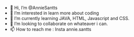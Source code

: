 - 👋 Hi, I’m @AnnieSantts
- 👀 I’m interested in learn more about coding 
- 🌱 I’m currently learning JAVA, HTML, Javascript and CSS.
- 💞️ I’m looking to collaborate on whateaver i can.
- 📫 How to reach me : Insta annie.santts

<!---
AnnieSantts/AnnieSantts is a ✨ special ✨ repository because its `README.md` (this file) appears on your GitHub profile.
You can click the Preview link to take a look at your changes.
--->
